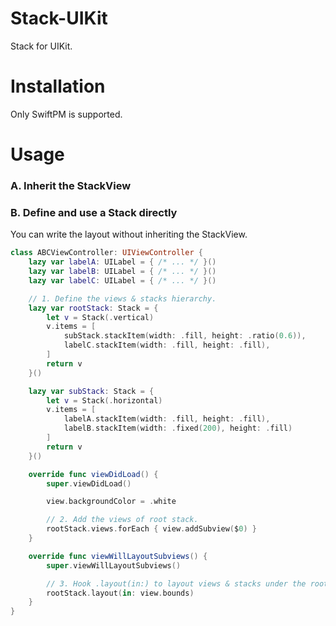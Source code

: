# Stack-UIKit

Stack for UIKit.

# Installation

Only SwiftPM is supported.

# Usage

### A. Inherit the StackView 



### B. Define and use a Stack directly

You can write the layout without inheriting the StackView.

```swift
class ABCViewController: UIViewController {
    lazy var labelA: UILabel = { /* ... */ }()
    lazy var labelB: UILabel = { /* ... */ }()
    lazy var labelC: UILabel = { /* ... */ }()

    // 1. Define the views & stacks hierarchy.
    lazy var rootStack: Stack = {
        let v = Stack(.vertical)
        v.items = [
            subStack.stackItem(width: .fill, height: .ratio(0.6)),
            labelC.stackItem(width: .fill, height: .fill),
        ]
        return v
    }()

    lazy var subStack: Stack = {
        let v = Stack(.horizontal)
        v.items = [
            labelA.stackItem(width: .fill, height: .fill),
            labelB.stackItem(width: .fixed(200), height: .fill)
        ]
        return v
    }()

    override func viewDidLoad() {
        super.viewDidLoad()

        view.backgroundColor = .white

        // 2. Add the views of root stack.
        rootStack.views.forEach { view.addSubview($0) }
    }

    override func viewWillLayoutSubviews() {
        super.viewWillLayoutSubviews()

        // 3. Hook .layout(in:) to layout views & stacks under the root stack.
        rootStack.layout(in: view.bounds)
    }
}
```
